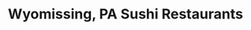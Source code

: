 ---
layout: city
title: Wyomissing, PA Sushi Restaurants
permalink: /pennsylvania/wyomissing/
stateAbbr: PA
stateName: Pennsylvania
cityName: Wyomissing
---